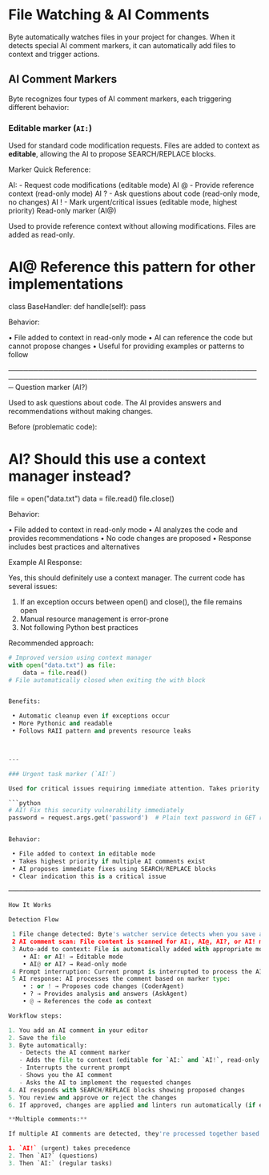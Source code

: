 # File Watching & AI Comments

Byte automatically watches files in your project for changes. When it detects special AI comment
markers, it can automatically add files to context and trigger actions.

## AI Comment Markers

Byte recognizes four types of AI comment markers, each triggering different behavior:

### Editable marker (`AI:`)

Used for standard code modification requests. Files are added to context as **editable**, allowing
the AI to propose SEARCH/REPLACE blocks.

Marker Quick Reference:

AI: - Request code modifications (editable mode)
AI @ - Provide reference context (read-only mode)
AI ? - Ask questions about code (read-only mode, no changes)
AI ! - Mark urgent/critical issues (editable mode, highest priority)
Read-only marker (AI@)

Used to provide reference context without allowing modifications. Files are added as read-only.

# AI@ Reference this pattern for other implementations

class BaseHandler:
def handle(self):
pass

Behavior:

• File added to context in read-only mode
• AI can reference the code but cannot propose changes
• Useful for providing examples or patterns to follow

─────────────────────────────────────────────────────────────────────────────────────────────────────
Question marker (AI?)

Used to ask questions about code. The AI provides answers and recommendations without making changes.

Before (problematic code):

# AI? Should this use a context manager instead?

file = open("data.txt")
data = file.read()
file.close()

Behavior:

• File added to context in read-only mode
• AI analyzes the code and provides recommendations
• No code changes are proposed
• Response includes best practices and alternatives

Example AI Response:

Yes, this should definitely use a context manager. The current code has several issues:

1. If an exception occurs between open() and close(), the file remains open
2. Manual resource management is error-prone
3. Not following Python best practices

Recommended approach:

````python
# Improved version using context manager
with open("data.txt") as file:
    data = file.read()
# File automatically closed when exiting the with block


Benefits:

 • Automatic cleanup even if exceptions occur
 • More Pythonic and readable
 • Follows RAII pattern and prevents resource leaks



---

### Urgent task marker (`AI!`)

Used for critical issues requiring immediate attention. Takes priority over other markers.

```python
# AI! Fix this security vulnerability immediately
password = request.args.get('password')  # Plain text password in GET request!


Behavior:

 • File added to context in editable mode
 • Takes highest priority if multiple AI comments exist
 • AI proposes immediate fixes using SEARCH/REPLACE blocks
 • Clear indication this is a critical issue

─────────────────────────────────────────────────────────────────────────────────────────────────────

How It Works

Detection Flow

 1 File change detected: Byte's watcher service detects when you save a file
 2 AI comment scan: File content is scanned for AI:, AI@, AI?, or AI! markers
 3 Auto-add to context: File is automatically added with appropriate mode:
    • AI: or AI! → Editable mode
    • AI@ or AI? → Read-only mode
 4 Prompt interruption: Current prompt is interrupted to process the AI comment
 5 AI response: AI processes the comment based on marker type:
    • : or ! → Proposes code changes (CoderAgent)
    • ? → Provides analysis and answers (AskAgent)
    • @ → References the code as context

Workflow steps:

1. You add an AI comment in your editor
2. Save the file
3. Byte automatically:
   - Detects the AI comment marker
   - Adds the file to context (editable for `AI:` and `AI!`, read-only for `AI@`)
   - Interrupts the current prompt
   - Shows you the AI comment
   - Asks the AI to implement the requested changes
4. AI responds with SEARCH/REPLACE blocks showing proposed changes
5. You review and approve or reject the changes
6. If approved, changes are applied and linters run automatically (if enabled)

**Multiple comments:**

If multiple AI comments are detected, they're processed together based on priority:

1. `AI!` (urgent) takes precedence
2. Then `AI?` (questions)
3. Then `AI:` (regular tasks)
````
